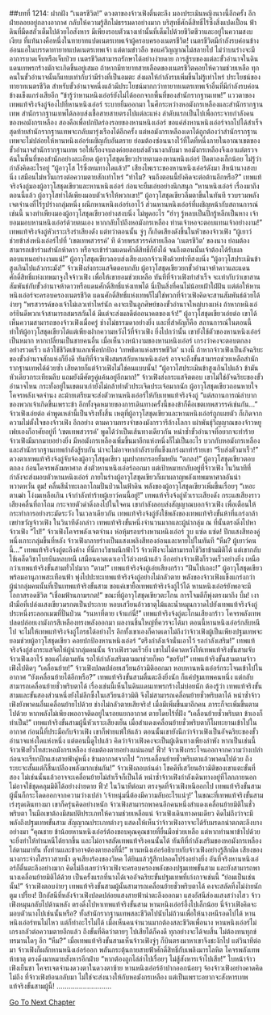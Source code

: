 ##บทที่ 1214: ฝากฝัง
“เนตรชีวิต!”
ดวงตาของจ้าวเฟิงตื่นตะลึง มองประเมินหญิงนางนี้อีกครั้ง
อีกฝ่ายลอยอยู่กลางอากาศ กลับให้ความรู้สึกไม่ธรรมดาอย่างมาก บริสุทธิ์ศักดิ์สิทธิ์ไร้ซึ่งสิ่งแปดเปื้อน
ฟ้าดินที่มืดสลัวเต็มไปด้วยไอสังหาร มีเพียงรอบตัวนางเท่านั้นที่เต็มไปด้วยชีวิตชีวาและอยู่ในความสงบเงียบ
ที่แท้นางคือหนึ่งในทายาทแปดเนตรเทพเจ้าผู้ครอบครองเนตรชีวิต!
เนตรชีวิตมีกำลังรบค่อนข้างอ่อนแอในบรรดาทายาทแปดเนตรเทพเจ้า
แต่ตามข่าวลือ ขอแค่วิญญาณไม่สลายไป ไม่ว่าบนร่างจะมีอาการบาดเจ็บหรือเจ็บป่วย เนตรชีวิตสามารถรักษาได้อย่างง่ายดาย
การสู้รบของแต่ละขั้วอำนาจในดินแดนเทพรกร้างมักจะเกิดขึ้นอยู่เสมอ ถ้าหากมีทายาทสายเลือดของเนตรชีวิตคอยให้ความช่วยเหลือ ทุกคนในขั้วอำนาจนั้นก็แทบเท่ากับว่ามีร่างที่เป็นอมตะ ส่งผลให้กำลังรบเพิ่มขึ้นไม่รู้เท่าไหร่
ประโยชน์ของทายาทเนตรชีวิต สำหรับขั้วอำนาจหนึ่งแล้วมีประโยชน์มากกว่าทายาทเนตรเทพเจ้าอื่นที่มีกำลังรบค่อนข้างแข็งแกร่งเสียอีก
“ข้ารู้ว่าหานหนิงเอ๋อร์ยังไม่ได้ออกจากพื้นที่ของสำนักรากฐานเทพ!”
แววตาของเทพแท้จริงจ้งถู่จ้องไปที่หานหนิงเอ๋อร์ ระบายยิ้มออกมา
ในศึกระหว่างหอมังกรเหลืองและสำนักรากฐานเทพ สำนักรากฐานเทพได้ลอบส่งเชื้อสายสายตรงไปแต่ละแห่ง ลำดับแรกเป็นไปเพื่อกระจายกำลังคนของหอมังกรเหลือง สองคือเพื่อปกปิดร่องรอยของหานหนิงเอ๋อร์
ขอแค่ส่งหานหนิงเอ๋อร์จากไปได้สำเร็จ สุดท้ายสำนักรากฐานเทพจะกลับมารุ่งเรืองได้อีกครั้ง
แต่หอมังกรเหลืองเดาได้ถูกต้องว่าสำนักรากฐานเทพจะไม่ปล่อยให้หานหนิงเอ๋อร์เผชิญกับอันตราย ย่อมต้องซ่อนนางไว้ที่ใดที่หนึ่งภายในอาณาเขตของขั้วอำนาจสำนักรากฐานเทพ รอให้เรื่องจบลงค่อยลอบส่งตัวนางกลับมา หอมังกรเหลืองจึงเอาแต่ตรวจค้นในพื้นที่ของสำนักอย่างละเอียด
ผู้อาวุโสชุดเขียวปรายตามองหานหนิงเอ๋อร์ ปิดตาลงเล็กน้อย ไม่รู้ว่ากำลังคิดอะไรอยู่
“ผู้อาวุโส ไร้ซึ่งหนทางใดแล้ว!”
เสียงไพเราะของหานหนิงเอ๋อร์ดังมา สีหน้านางสงบนิ่ง เสมือนไม่หวั่นเกรงต่อความตายสักเท่าไหร่
“ทำไม? จนถึงตอนนี้ยังคิดจะต่อต้านอีกหรือ?”
เทพแท้จริงจ้งถู่มองผู้อาวุโสชุดเขียวและหานหนิงเอ๋อร์ ก่อนจะยิ้มเอ่ยอย่างนึกสนุก
“หานหนิงเอ๋อร์ เรื่องมาถึงตอนนี้แล้ว ผู้อาวุโสทำได้เพียงมอบตัวเจ้าให้พวกเขา!”
ผู้อาวุโสชุดเขียวลืมตาขึ้นในทันที รวบรวมพลังเจตจำนงที่ไร้รูปร่างกลุ่มหนึ่ง ผนึกหานหนิงเอ๋อร์เอาไว้
ส่วนหานหนิงเอ๋อร์ที่เผชิญหน้ากับสถานการณ์เช่นนี้ นางทำเพียงมองผู้อาวุโสชุดเขียวอย่างสงบนิ่ง ไม่พูดอะไร
“ฮ่าๆ รู้หลบเป็นปีกรู้หลีกเป็นหาง เจ้ายอมมอบหานหนิงเอ๋อร์ด้วยตนเอง หากกลับไปถึงหอมังกรเหลือง ท่านเจ้าหอจะตอบแทนเจ้าอย่างงาม!”
เทพแท้จริงจ้งถู่หัวเราะเริงร่าเสียงดัง
แต่ทว่าตอนนั้น จู่ๆ ก็เกิดเสียงดังขึ้นในหัวของจ้าวเฟิง
“ผู้เยาว์ ช่วยข้าส่งหนิงเอ๋อร์ไปที่ ‘เขตเทพสวรรค์’ ที ด้วยพรสวรรค์สายเลือด ‘เนตรชีวิต’ ของนาง ย่อมต้องสามารถเข้าร่วมสำนักห้าดาว หรือจะเข้าร่วมแดนศักดิ์สิทธิ์ก็ยังได้ จนถึงตอนนั้นเจ้าต้องได้รับผลตอบแทนอย่างงามแน่!”
ผู้อาวุโสชุดเขียวลอบส่งเสียงบอกจ้าวเฟิงด้วยท่าทีสงบนิ่ง
“ผู้อาวุโสประเมินข้าสูงเกินไปแล้วกระมัง!”
จ้าวเฟิงส่งกระแสจิตตอบกลับ
ผู้อาวุโสชุดเขียวยกขั้วอำนาจห้าดาวและแดนศักดิ์สิทธิ์แห่งเทพมาจูงใจจ้าวเฟิง เพื่อให้เขายอมช่วยเหลือ
ทันทีที่จ้าวเฟิงทำสำเร็จ จะเท่ากับว่าเขาสานสัมพันธ์กับขั้วอำนาจห้าดาวหรือแดนศักดิ์สิทธิ์แห่งเทพได้ นี่เป็นสิ่งที่คนไม่น้อยเฝ้าใฝ่ฝัน
แต่ต่อให้หานหนิงเอ๋อร์จะครอบครองเนตรชีวิต แดนศักดิ์สิทธิ์แห่งเทพก็ไม่ใช่พวกที่จ้าวเฟิงคิดจะสานสัมพันธ์ด้วยได้ง่ายๆ
“พรสวรรค์ของเจ้าไม่เลวเท่าไหร่นัก คงจะเป็นลูกศิษย์ของขั้วอำนาจใหญ่บางแห่ง ถ้าหากหนิงเอ๋อร์ยินดีพวกเจ้าสามารถสมรสกันได้ มีแต่จะส่งผลดีต่ออนาคตของเจ้า!”
ผู้อาวุโสชุดเขียวเอ่ยต่อ
เขาได้เห็นความสามารถของจ้าวเฟิงเมื่อครู่ ช่างไม่ธรรมดาอย่างยิ่ง
และที่สำคัญก็คือ สถานการณ์ในตอนนี้ทำให้ผู้อาวุโสชุดเขียวได้แต่เพียงฝากความหวังไว้ที่จ้าวเฟิง
ยิ่งไปกว่านั้น เขายังใช้ตัวของหานหนิงเอ๋อร์เป็นหมาก หากเปลี่ยนเป็นชายคนอื่น เมื่อเห็นวงหน้างามของหานหนิงเอ๋อร์ เกรงว่าคงจะตอบตกลงอย่างรวดเร็ว แล้วใช้ชีวิตเข้าแลกเพื่อปกป้อง ‘เทพธิดาแห่งสรรพชีวิต’ นางนี้
ถ้าหากจ้าวเฟิงเป็นอัจฉริยะของขั้วอำนาจสักแห่งก็ยิ่งดี ทันทีที่จ้าวเฟิงสมรสกับหานหนิงเอ๋อร์ อาจจะถึงขั้นสามารถช่วยเหลือสำนักรากฐานเทพได้ด้วยซ้ำ
เสียดายก็แต่จ้าวเฟิงไม่ใช่คนแบบนั้น!
“ผู้อาวโสประเมินข้าสูงเกินไปแล้ว ข้ามันหัวเดียวกระเทียมลีบ แถมยังมีศัตรูคู่แค้นอยู่อีกมาก!”
จ้าวเฟิงส่งกระแสจิตตอบ
เขาไม่ใช่อัจฉริยะของขั้วอำนาจไหน กระทั่งอยู่ในเขตผาเก่ายังไม่กล้าทำตัวประเจิดประเจ้อมากนัก
ผู้อาวุโสชุดเขียวถอนหายใจ โคจรพลังเจตจำนง ละม้ายเตรียมจะส่งตัวหานหนิงเอ๋อร์ให้กับเทพแท้จริงจ้งถู่
“แต่สถานการณ์ลำบากของพวกเจ้าเกิดขึ้นเพราะข้า อีกทั้งจุดหมายของการเดินทางครั้งนี้ของข้าก็คือเขตเทพสวรรค์เช่นกัน…”
จ้าวเฟิงเอ่ยต่อ คำพูดเหล่านี้เป็นจริงทั้งสิ้น
เหตุที่ผู้อาวุโสชุดเขียวและหานหนิงเอ๋อร์ถูกเผยตัว ก็เกิดจากความไม่ตั้งใจของจ้าวเฟิง
อีกอย่าง ตามความทรงจำของมังกรวารีล้างโลกา เผ่าพันธุ์วิญญาณของจ้าวหยูเฟยเองก็อาศัยอยู่ที่ ‘เขตเทพสวรรค์’
พูดได้ว่าเป็นเส้นทางเดียวกัน
หนำซ้ำขั้วอำนาจที่อยากจะทำร้ายจ้าวเฟิงมีมากมายอย่างยิ่ง มีหอมังกรเหลืองเพิ่มขึ้นมาอีกแห่งหนึ่งก็ไม่เป็นอะไร
บวกกับหอมังกรเหลืองและสำนักรากฐานเทพกำลังสู้รบกัน น่าจะไม่อาจหากำลังรบที่แข็งแกร่งมาทำร้ายเขา
“รีบส่งตัวมาเร็ว!”
ดวงตาเทพแท้จริงจ้งถู่จับจ้องผู้อาวุโสชุดเขียว มุมปากยกรอยยิ้มหยัน
“ตกลง!”
ผู้อาวุโสชุดเขียวตอบตกลง ก่อนโคจรพลังมหาศาล ส่งตัวหานหนิงเอ๋อร์ออกมา แต่เป้าหมายกลับอยู่ที่จ้าวเฟิง
ในวินาทีที่กำลังจะส่งมอบตัวหานหนิงเอ๋อร์ ภายในร่างผู้อาวุโสชุดเขียวก็เผาผลาญพลังเทพมหาศาลอันน่าหวาดหวั่น
ตูม!
คลื่นสีน้ำทะเลถาโถมปั่นป่วนในฟ้าดิน พลังของผู้อาวุโสชุดเขียวเพิ่มขึ้นเรื่อยๆ
“เหอะ ตาเฒ่า โง่งมเหลือเกิน เจ้ากำลังทำร้ายผู้เยาว์คนนี้อยู่!”
เทพแท้จริงจ้งถู่หัวเราะเสียงดัง กระแสเสียงราวเสียงคลื่นที่ถาโถม กระจายตัวดำดิ่งลงไปในใจคน
เขากำลังลอบส่งสัญญาณบอกจ้าวเฟิง เพื่อเตือนให้กระทำการอย่างระมัดระวัง ในเวลาเดียวกัน เทพแท้จริงจ้งถู่ยังใช้พลังของเทพแท้จริงขั้นห้าที่แกร่งกล้าเขย่าขวัญจ้าวเฟิง
ในวินาทีดังกล่าว เทพแท้จริงขั้นหนึ่งจำนวนมากและผู้นำกลุ่ม ณ ที่นั้นตรงดิ่งไปหาจ้าวเฟิง
“ไป!”
จ้าวเฟิงโคจรพลังเจตจำนง ห่อหุ้มรอบร่างหานหนิงเอ๋อร์
วูบ แซ่ด แซ่ด!
ปีกแสงสีทองคู่หนึ่งเกาะกลุ่มขึ้นที่หลัง จ้าวเฟิงกลายร่างเป็นแสงเพลิงสีทองอ่อนและหายไปในทันที
“หืม? ผู้เยาว์คนนี้…”
เทพแท้จริงจ้งถู่ตะลึงค้าง
ที่นี่กางวิชาผนึกฟ้าไว้ จ้าวเฟิงจะไม่สามารถใช้วิชาข้ามมิติได้ แต่เขากลับใช้เคล็ดวิชาโบยบินหลบหนี เสมือนคาดเดาเอาไว้ล่วงหน้าแล้ว
อีกอย่างจ้าวเฟิงก็รวดเร็วอย่างยิ่ง เหนือกว่าเทพแท้จริงขั้นสามทั่วไปมาก
“ตาม!”
เทพแท้จริงจ้งถู่เอ่ยเสียงกร้าว
“ฝันไปเถอะ!”
ผู้อาวุโสชุดเขียวพร้อมอานุภาพสะเทือนฟ้า พุ่งไปปะทะเทพแท้จริงจ้งถู่อย่างไม่กลัวตาย
พลังของจ้าวเฟิงแข็งแกร่งกว่าผู้นำกลุ่มคนนั้นที่เป็นเทพแท้จริงขั้นสาม ขอแค่เขายื้อเทพแท้จริงจ้งถู่ไว้ได้ หานหนิงเอ๋อร์ยังพอจะมีโอกาสรอดชีวิต
“เชื่อมฟ้านภามรกต!”
ขณะที่ผู้อาวุโสชุดเขียวตะโกน การโจมตีก็พุ่งตรงมาถึง
บึ้ม!
เงาฝ่ามือที่เปล่งแสงเขียวมรกตเป็นประกาย หอบเสวียนอ้าวธาตุไม้และน้ำหมุนกวาดไปยังเทพแท้จริงจ้งถู่ ประหนึ่งระลอกเมฆที่ปั่นป่วน
“รนหาที่ตาย เจ้าแก่นี่!”
เทพแท้จริงจ้งถู่ตะโกนเสียงกร้าว โคจรพลังเทพ ปลดปล่อยเงามังกรสีเหลืองทรงพลังออกมา
ผลงานชิ้นใหญ่ที่ควรจะได้มา ตอนนี้หานหนิงเอ๋อร์กลับหนีไป จะไม่ให้เทพแท้จริงจ้งถู่โกรธได้อย่างไร
อีกทั้งเขาเองก็คาดเดาไม่ถึงว่าจ้าวเฟิงผู้เป็นเพียงปฐมเทพจะยอมช่วยผู้อาวุโสชุดเขียว คอยปกป้องหานหนิงเอ๋อร์
“ตรึงกำลังเจ้านั่นเอาไว้ รอกำลังเสริม!”
เทพแท้จริงจ้งถู่ส่งกระแสจิตให้ผู้นำกลุ่มคนนั้น
จ้าวเฟิงรวดเร็วยิ่ง เขาไม่ได้คาดหวังให้เทพแท้จริงขั้นสามจับจ้าวเฟิงเอาไว้ ขอแค่ไล่ตามทัน รอให้กำลังเสริมตามมาช่วยก็พอ
“ขอรับ!”
เทพแท้จริงขั้นสามตามจ้าวเฟิงไปติดๆ
“เคลื่อนย้าย!”
จ้าวเฟิงปลดปล่อยเสวียนอ้าวมิติออกมา หอบหานหนิงเอ๋อร์กระโจนเข้าไปในอากาศ
“ยังเคลื่อนย้ายได้อีกหรือ?”
เทพแท้จริงขั้นสามตื่นตะลึงยิ่งนัก
ก็แค่ปฐมเทพคนหนึ่ง แต่กลับสามารถเคลื่อนย้ายชั่วพริบตาได้ เรื่องเช่นนี้เห็นในดินแดนเทพรกร้างไม่บ่อยนัก ต้องรู้ว่า เทพแท้จริงขั้นสามและขั้นสองส่วนหนึ่งยังไม่ลึกซึ้งในเสวียนอ้าวมิติ จึงไม่สามารถเคลื่อนย้ายชั่วพริบตาได้
หนำซ้ำจ้าวเฟิงยังพาคนอื่นเคลื่อนย้ายไปด้วย ช่างไม่กลัวตายเสียจริง!
เมื่อมีเพิ่มขึ้นมาอีกคน ภาระก็จะเพิ่มขึ้นตามไปด้วย หากพลังไม่เพียงพออาจติดอยู่ในรอยแยกอากาศ ตายโดยไร้ที่ฝัง
“เคลื่อนย้ายชั่วพริบตา ข้าเองก็ทำเป็น!”
เทพแท้จริงขั้นสามผู้นี้หัวเราะเสียงเย็น เมื่อสำแดงเคลื่อนย้ายชั่วพริบตาก็โผทะยานเข้าไปในอากาศ
ก่อนนี้ที่ประมือกับจ้าวเฟิง เขาก็พ่ายแพ้ให้แล้ว ตอนนั้นเขายังนึกว่าจ้าวเฟิงเป็นอัจฉริยะของขั้วอำนาจแห่งใดแห่งหนึ่ง
แต่ตอนนี้ดูไปแล้ว คิดว่าจ้าวเฟิงคงจะเป็นผู้เดินทางเพียงลำพัง
หากเป็นเช่นนี้ จ้าวเฟิงยั่วโทสะหอมังกรเหลือง ย่อมต้องตายอย่างแน่นอน!
ฟิ้ว!
จ้าวเฟิงกระโจนออกจากความว่างเปล่า ก่อนจะเรียกปีกแสงสายฟ้าคู่หนึ่ง ข้ามอากาศจากไป
“การเคลื่อนย้ายชั่วพริบตาแล้วพาคนไปด้วย ถึงระยะจะสั้นแต่ก็สิ้นเปลืองพลังมากเช่นกัน!”
จ้าวเฟิงลอบก่นด่า
โชคดีที่เสวียนอ้าวมิติของเขาแตะขั้นที่สอง ไม่เช่นนั้นแล้วอาจจะเคลื่อนย้ายไม่สำเร็จก็เป็นได้
หนำซ้ำจ้าวเฟิงกำลังเดินทางอยู่ที่โลกภายนอก ไม่อาจใช้ชุดคลุมมิติได้อย่างง่ายดาย
ฟิ้ว!
ในวินาทีต่อมา ตรงจุดที่จ้าวเฟิงหนีออกไป เทพแท้จริงขั้นสามผู้นั้นก็กระโดดออกจากความว่างเปล่า
‘เจ้าหนุ่มนี่ต้องมีความลับอะไรแน่ๆ!’
ในขณะที่เทพแท้จริงขั้นสามเร่งรุดเดินทางมา เขาก็ครุ่นคิดอย่างหนัก
จ้าวเฟิงสามารถพาคนอีกคนหนึ่งสำแดงเคลื่อนย้ายมิติในชั่วพริบตา ในมือเขาต้องมีสมบัติประเภทให้ความช่วยเหลือแน่
จ้าวเฟิงเดินทางคนเดียว คิดไม่ถึงว่าจะมีพลังถึงปฐมเทพขั้นสาม
สัญญาณประเภทต่างๆ แสดงให้เห็นว่าจ้าวเฟิงอาจจะได้รับมรดกน่าตกตะลึงบางอย่างมา
“คุณชาย ข้าน้อยหานหนิงเอ๋อร์ต้องขอบคุณคุณชายที่ยื่นมือช่วยเหลือ แต่หากท่านพาข้าไปด้วยจะยิ่งทำให้ท่านหนีได้ยากขึ้น และไม่อาจสลัดเทพแท้จริงคนนั้นได้ ทันทีที่กำลังเสริมของหอมังกรเหลืองไล่ตามมาทัน ทั้งท่านและข้าอาจต้องตายลงที่นี่!”
หานหนิงเอ๋อร์อธิบายกับจ้าวเฟิงอย่างรู้สึกผิด เสียงของนางกระจ่างใสราวสายน้ำ ดุจเสียงร้องของวิหค ได้ยินแล้วรู้สึกปลอดโปร่งอย่างยิ่ง
อันที่จริงหานหนิงเอ๋อร์ก็ตื่นตะลึงอย่างมาก คิดไม่ถึงเลยว่าจ้าวเฟิงจะครอบครองพลังของปฐมเทพขั้นสาม และยังสามารถพานางเคลื่อนย้ายมิติได้ด้วย
เป็นครั้งแรกที่นางได้เจออัจฉริยะขั้นปฐมเทพที่เก่งกาจเช่นนี้
“ย่อมเป็นเช่นนั้น!”
จ้าวเฟิงตอบง่ายๆ
เทพแท้จริงขั้นสามผู้นั้นสามารถเคลื่อนย้ายชั่วพริบตาได้ คงจะสลัดทิ้งไม่ง่ายนัก
ตูม เปรี้ยง!
ปีกอัสนีที่หลังจ้าวเฟิงปลดปล่อยแสงสายฟ้าน่าตะลึงออกมา
แสงอัสนีส่องแสงสว่างไสว จ้าวเฟิงหมุนกลับไปด้านหลัง ตรงดิ่งไปหาเทพแท้จริงขั้นสาม
หานหนิงเอ๋อร์อึ้งไปเล็กน้อย นี่จ้าวเฟิงคิดจะมอบตัวนางไปเช่นนั้นหรือ?
ทั้งสำนักรากฐานเทพสละชีวิตไปนับไม่ถ้วนเพื่อให้นางหนีรอดไปได้ หานหนิงเอ๋อร์ทนไม่ไหว แต่ก็ทำอะไรไม่ได้
เมื่อเห็นคนจำนวนมากต้องสละชีวิตเพื่อนาง หานหนิงเอ๋อร์ไม่เกรงกลัวต่อความตายอีกแล้ว ถึงขั้นที่คิดว่าตายๆ ไปเสียได้ก็คงดี ทุกอย่างจะได้จบสิ้น ไม่ต้องทนทุกข์ทรมานใดๆ อีก
“หืม?”
เมื่อเทพแท้จริงขั้นสามเห็นจ้าวเฟิงจู่ๆ ก็บินตรงมาหาเขาจึงชะงักไป
แต่วินาทีต่อมา จ้าวเฟิงก็ผลักหานหนิงเอ๋อร์ออก พลันกระตุ้นกายสายฟ้าศักดิ์สิทธิ์กับเพลิงมารโลหิต โคจรพลังเทพห้าธาตุ ตรงดิ่งมาหมายสังหารอีกฝ่าย
“หากต้องถูกไล่ล่าไปเรื่อยๆ ไม่สู้สังหารเจ้าไปเสีย!”
ใบหน้าจ้าวเฟิงเย็นชา โคจรเจตจำนงดวงตาในดวงตาซ้าย
หานหนิงเอ๋อร์อ้าปากออกน้อยๆ จ้องจ้าวเฟิงอย่างคาดคิดไม่ถึง
ที่จ้าวเฟิงย้อนกลับมา ไม่ใช่จะส่งนางให้กับหอมังกรเหลือง แต่เป็นเพราะอยากจะสังหารเทพแท้จริงขั้นสามผู้นี้!
………………………


[Go To Next Chapter]( ./71.md)